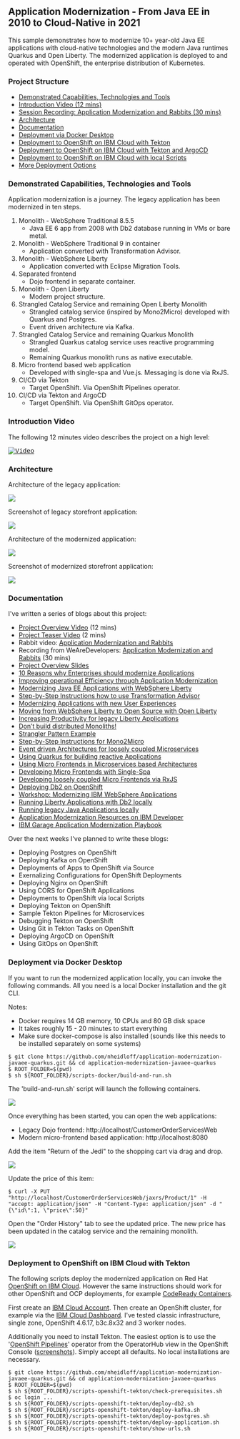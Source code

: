 ## Application Modernization - From Java EE in 2010 to Cloud-Native in 2021

This sample demonstrates how to modernize 10+ year-old Java EE applications with cloud-native technologies and the modern Java runtimes Quarkus and Open Liberty. The modernized application is deployed to and operated with OpenShift, the enterprise distribution of Kubernetes.



### Project Structure

* [Demonstrated Capabilities, Technologies and Tools](#demonstrated-capabilities-technologies-and-tools)
* [Introduction Video (12 mins)](#introduction-video)
* [Session Recording: Application Modernization and Rabbits (30 mins)](http://heidloff.net/article/webinar-recording-application-modernization-and-rabbits/)
* [Architecture](#architecture)
* [Documentation](#documentation)
* [Deployment via Docker Desktop](#deployment-via-docker-desktop)
* [Deployment to OpenShift on IBM Cloud with Tekton](#deployment-to-openshift-on-ibm-cloud-with-tekton)
* [Deployment to OpenShift on IBM Cloud with Tekton and ArgoCD](documentation/Deployments.md#deployment-to-openshift-on-ibm-cloud-with-tekton-and-argocd)
* [Deployment to OpenShift on IBM Cloud with local Scripts](documentation/Deployments.md#deployment-to-openshift-on-ibm-cloud-with-local-scripts)
* [More Deployment Options](documentation/Deployments.md)



### Demonstrated Capabilities, Technologies and Tools

Application modernization is a journey. The legacy application has been modernized in ten steps.

1. Monolith - WebSphere Traditional 8.5.5
    - Java EE 6 app from 2008 with Db2 database running in VMs or bare metal.
2. Monolith - WebSphere Traditional 9 in container
    - Application converted with Transformation Advisor.
3. Monolith - WebSphere Liberty
    - Application converted with Eclipse Migration Tools.
4. Separated frontend
    - Dojo frontend in separate container.
5. Monolith - Open Liberty
    - Modern project structure.
6. Strangled Catalog Service and remaining Open Liberty Monolith
    - Strangled catalog service (inspired by Mono2Micro) developed with Quarkus and Postgres.
    - Event driven architecture via Kafka.
7. Strangled Catalog Service and remaining Quarkus Monolith
    - Strangled Quarkus catalog service uses reactive programming model.
    - Remaining Quarkus monolith runs as native executable.
8. Micro frontend based web application
    - Developed with single-spa and Vue.js. Messaging is done via RxJS.
9. CI/CD via Tekton
    - Target OpenShift. Via OpenShift Pipelines operator.
10. CI/CD via Tekton and ArgoCD
    - Target OpenShift. Via OpenShift GitOps operator.



### Introduction Video

The following 12 minutes video describes the project on a high level:

<kbd>[![Video](documentation/video.png)](https://youtu.be/lw95LLqa37g)</kbd>



### Architecture

Architecture of the legacy application:

<kbd><img src="documentation/start.png" /></kbd>

Screenshot of legacy storefront application:

<kbd><img src="documentation/storefront-shop.png" /></kbd>

Architecture of the modernized application:

<kbd><img src="documentation/end.png" /></kbd>

Screenshot of modernized storefront application:

<kbd><img src="documentation/modernized-ui-1.png" /></kbd>



### Documentation

I've written a series of blogs about this project:

* [Project Overview Video](http://heidloff.net/article/video-application-modernization-in-baby-steps/) (12 mins)
* [Project Teaser Video](https://youtu.be/evhQ7BslMeU) (2 mins)
* Rabbit video: [Application Modernization and Rabbits](http://heidloff.net/articles/application-modernization-and-rabbits/)
* Recording from WeAreDevelopers: [Application Modernization and Rabbits](http://heidloff.net/article/webinar-recording-application-modernization-and-rabbits/) (30 mins)
* [Project Overview Slides](documentation/AppModernization.pdf)
* [10 Reasons why Enterprises should modernize Applications](http://heidloff.net/article/ten-reasons-why-enterprises-should-modernize-applications/)
* [Improving operational Efficiency through Application Modernization](http://heidloff.net/article/improving-operational-efficiency-through-application-modernization/)
* [Modernizing Java EE Applications with WebSphere Liberty](http://heidloff.net/article/modernizing-java-ee-applications-with-websphere-liberty/)
* [Step-by-Step Instructions how to use Transformation Advisor](http://heidloff.net/article/step-by-step-instructions-ibm-transformation-advisor/)
* [Modernizing Applications with new User Experiences](http://heidloff.net/article/modernizing-applications-with-new-user-experiences/)
* [Moving from WebSphere Liberty to Open Source with Open Liberty](http://heidloff.net/article/modernizing-websphere-liberty-applications-with-open-liberty/)
* [Increasing Productivity for legacy Liberty Applications](http://heidloff.net/article/increasing-developer-productivity-for-legacy-liberty-applications/)
* [Don’t build distributed Monoliths!](http://heidloff.net/article/do-not-build-distributed-monoliths/)
* [Strangler Pattern Example](http://heidloff.net/article/strangler-pattern-example/)
* [Step-by-Step Instructions for Mono2Micro](http://heidloff.net/article/step-by-step-instructions-mono2micro/)
* [Event driven Architectures for loosely coupled Microservices](http://heidloff.net/article/event-driven-architectures-loosely-coupled-microservices/)
* [Using Quarkus for building reactive Applications](http://heidloff.net/article/using-quarkus-reactive-applications)
* [Using Micro Frontends in Microservices based Architectures](http://heidloff.net/article/using-micro-frontends-microservices/)
* [Developing Micro Frontends with Single-Spa](http://heidloff.net/article/developing-micro-frontends-single-spa/)
* [Developing loosely coupled Micro Frontends via RxJS](http://heidloff.net/article/developing-loosely-coupled-micro-frontends-rxjs/)
* [Deploying Db2 on OpenShift](http://heidloff.net/article/deploying-ibms-db2-on-openshift/)
* [Workshop: Modernizing IBM WebSphere Applications](http://heidloff.net/article/workshop-modernizing-ibm-websphere-applications/)
* [Running Liberty Applications with Db2 locally](http://heidloff.net/article/running-liberty-applications-with-db2-locally/)
* [Running legacy Java Applications locally](http://heidloff.net/article/running-legacy-java-applications-locally/)
* [Application Modernization Resources on IBM Developer](http://heidloff.net/article/application-modernization-resources-on-ibm-developer/)
* [IBM Garage Application Modernization Playbook](https://ibm-cloud-architecture.github.io/modernization-playbook/applications/refactor/)

Over the next weeks I've planned to write these blogs:

* Deploying Postgres on OpenShift
* Deploying Kafka on OpenShift
* Deployments of Apps to OpenShift via Source
* Exernalizing Configurations for OpenShift Deployments
* Deploying Nginx on OpenShift
* Using CORS for OpenShift Applications
* Deployments to OpenShift via local Scripts
* Deploying Tekton on OpenShift
* Sample Tekton Pipelines for Microservices
* Debugging Tekton on OpenShift
* Using Git in Tekton Tasks on OpenShift
* Deploying ArgoCD on OpenShift
* Using GitOps on OpenShift


### Deployment via Docker Desktop

If you want to run the modernized application locally, you can invoke the following commands. All you need is a local Docker installation and the git CLI.

Notes:
* Docker requires 14 GB memory, 10 CPUs and 80 GB disk space
* It takes roughly 15 - 20 minutes to start everything
* Make sure docker-compose is also installed (sounds like this needs to be installed separately on some systems)

```
$ git clone https://github.com/nheidloff/application-modernization-javaee-quarkus.git && cd application-modernization-javaee-quarkus
$ ROOT_FOLDER=$(pwd)
$ sh ${ROOT_FOLDER}/scripts-docker/build-and-run.sh
```

The 'build-and-run.sh' script will launch the following containers.

<kbd><img src="documentation/Containers.png" /></kbd>

Once everything has been started, you can open the web applications:

* Legacy Dojo frontend: http://localhost/CustomerOrderServicesWeb
* Modern micro-frontend based application: http://localhost:8080

Add the item "Return of the Jedi" to the shopping cart via drag and drop.

<kbd><img src="documentation/storefront-add-item.png" /></kbd>

Update the price of this item:

```
$ curl -X PUT "http://localhost/CustomerOrderServicesWeb/jaxrs/Product/1" -H "accept: application/json" -H "Content-Type: application/json" -d "{\"id\":1, \"price\":50}"
```

Open the "Order History" tab to see the updated price. The new price has been updated in the catalog service and the remaining monolith.

<kbd><img src="documentation/storefront-new-price.png" /></kbd>



### Deployment to OpenShift on IBM Cloud with Tekton

The following scripts deploy the modernized application on Red Hat [OpenShift on IBM Cloud](https://cloud.ibm.com/kubernetes/overview?platformType=openshift). However the same instructions should work for other OpenShift and OCP deployments, for example [CodeReady Containers](https://developers.redhat.com/products/codeready-containers/overview).

First create an [IBM Cloud Account](https://cloud.ibm.com/registration). Then create an OpenShift cluster, for example via the [IBM Cloud Dashboard](https://cloud.ibm.com/kubernetes/catalog/create?platformType=openshift). I've tested classic infrastructure, single zone, OpenShift 4.6.17, b3c.8x32 and 3 worker nodes.

Additionally you need to install Tekton. The easiest option is to use the '[OpenShift Pipelines](https://docs.openshift.com/container-platform/4.6/pipelines/installing-pipelines.html)' operator from the OperatorHub view in the OpenShift Console ([screenshots](documentation/deploy-tekton-1.png)). Simply accept all defaults. No local installations are necessary.

```
$ git clone https://github.com/nheidloff/application-modernization-javaee-quarkus.git && cd application-modernization-javaee-quarkus
$ ROOT_FOLDER=$(pwd)
$ sh ${ROOT_FOLDER}/scripts-openshift-tekton/check-prerequisites.sh
$ oc login ...
$ sh ${ROOT_FOLDER}/scripts-openshift-tekton/deploy-db2.sh
$ sh ${ROOT_FOLDER}/scripts-openshift-tekton/deploy-kafka.sh
$ sh ${ROOT_FOLDER}/scripts-openshift-tekton/deploy-postgres.sh
$ sh ${ROOT_FOLDER}/scripts-openshift-tekton/deploy-application.sh
$ sh ${ROOT_FOLDER}/scripts-openshift-tekton/show-urls.sh
```